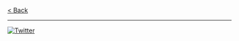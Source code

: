 [< Back](../index.md)

---

[![Twitter](https://img.shields.io/twitter/url/https/twitter.com/andrew_jk.svg?style=social&label=Follow%20%40andrew_jk)](https://twitter.com/andrew_jk)
